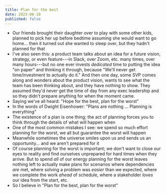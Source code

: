 ```yaml
---
title: Plan for the best
date: 2023-06-10
published: false
---
```


- Our friends brought their daughter over to play with some other kids, planned
  to pick her up before bedtime assuming she would want to go home... then it
  turned out she wanted to sleep over, but they hadn't planned for that
- I've also seen this: a product team talks about an idea for a future vision,
  strategy, or even feature---in Slack, over Zoom, etc. many times, over many
  hours---but no one ever invests _dedicated_ time to putting the idea "on paper"
  and thinking it through, because "We'll never get time/investment to actually
  do it." And then one day, some SVP comes along and wonders about the product
  vision, wants to see what the team has been thinking about, and they have
  nothing to show. They assumed they'd never get the time of day from any exec
  leadership and so they didn't prepare anything for when the moment came.
- Saying we've all heard: "Hope for the best, plan for the worst"
- In the words of Dwight Eisenhower: "Plans are nothing ... Planning is everything"
- The existence of a plan is one thing; the act of planning forces you to think
  through the details of what will happen when
- One of the most common mistakes I see: we spend so much effort planning for
  the worst, we all but guarantee the worst will happen
- Meanwhile sometimes the universe smiles upon us and sends us an opportunity...
  and we aren't prepared for it
- Of course planning for the worst is important; we don't want to close our eyes
  to reality and find ourselves unprepared for hard times when they arrive. But
  to spend _all_ of our energy planning for the worst leaves nothing left to
  actually make plans for scenarios where dependencies _are_ met, where solving
  a problem was _easier_ than we expected, where we complete the work _ahead_ of
  schedule, where a stakeholder _loves_ our idea from the start, etc.
- So I believe in "Plan for the best, plan for the worst"
